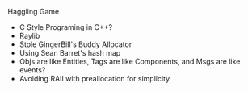 Haggling Game

- C Style Programing in C++?
- Raylib
- Stole GingerBill's Buddy Allocator
- Using Sean Barret's hash map
- Objs are like Entities, Tags are like Components, and Msgs are like events?
- Avoiding RAII with preallocation for simplicity
